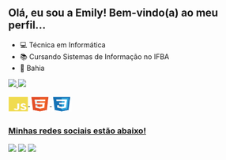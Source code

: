 ## Olá, eu sou a Emily! Bem-vindo(a) ao meu perfil...

- 💻 Técnica em Informática
- 📚 Cursando Sistemas de Informação no IFBA
- 📍 Bahia
 
 <div>
   <a href="https://github.com/Emily-Novaes">
   <img height="180em" src="https://github-readme-stats.vercel.app/api?username=Emily-Novaes&show_icons=true&theme=cobalt&include_all_commits=true&count_private=true"/>
   <img height="180em" src="https://github-readme-stats.vercel.app/api/top-langs/?username=Emily-Novaes&layout=compact&langs_count=6&theme=cobalt"/>
</div>
    
<div style="display: inline_block"><br>
  <img align="center" alt="Js" height="30" width="40" src="https://raw.githubusercontent.com/devicons/devicon/master/icons/javascript/javascript-plain.svg">
  <img align="center" alt="HTML" height="30" width="40" src="https://raw.githubusercontent.com/devicons/devicon/master/icons/html5/html5-original.svg">
  <img align="center" alt="CSS" height="30" width="40" src="https://raw.githubusercontent.com/devicons/devicon/master/icons/css3/css3-original.svg">
</div>

##
 
### Minhas redes sociais estão abaixo!
 
<div> 
  <a href="https://instagram.com/emilynovaes03" target="_blank"><img src="https://img.shields.io/badge/-Instagram-%23E4405F?style=for-the-badge&logo=instagram&logoColor=white" target="_blank"></a> 
  <a href = "mailto:emilynovaesfreire@gmail.com"><img src="https://img.shields.io/badge/-Gmail-%23333?style=for-the-badge&logo=gmail&logoColor=white" target="_blank"></a>
  <a href="www.linkedin.com/in/emily-novaes-772650375" target="_blank"><img src="https://img.shields.io/badge/-LinkedIn-%230077B5?style=for-the-badge&logo=linkedin&logoColor=white" target="_blank"></a>
</div>
